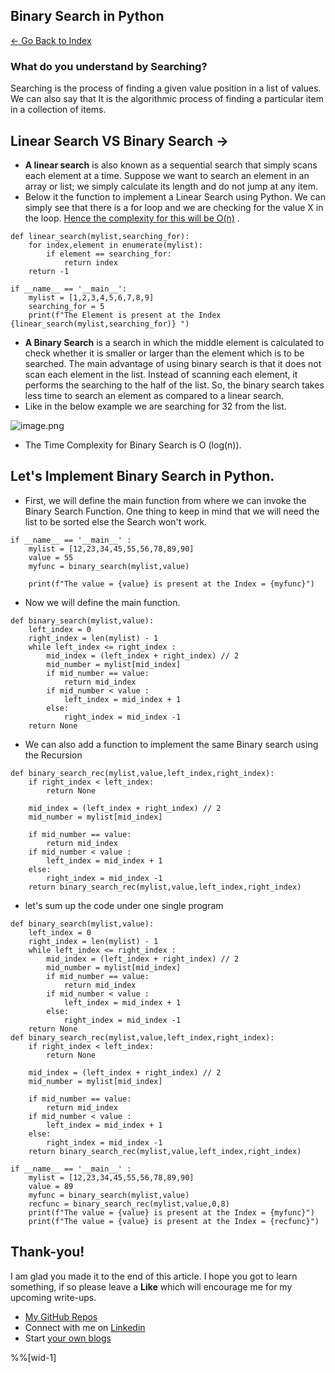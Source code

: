 ## Binary Search in Python

> 
 [<- Go Back to Index ](https://carboncoffee.hashnode.dev/datastructures) 


### What do you understand by Searching?

Searching is the process of finding a given value position in a list of values. We can also say that It is the algorithmic process of finding a particular item in a collection of items. 

## Linear Search VS Binary Search ->
- **A linear search** is also known as a sequential search that simply scans each element at a time. Suppose we want to search an element in an array or list; we simply calculate its length and do not jump at any item.
- Below it the function to implement a Linear Search using Python. We can simply see that there is a for loop and we are checking for the value X in the loop.  [Hence the complexity for this will be O(n)](https://carboncoffee.hashnode.dev/big-o-notation-quick-recap) .

```
def linear_search(mylist,searching_for):
    for index,element in enumerate(mylist):
        if element == searching_for:
            return index 
    return -1

if __name__ == '__main__':
    mylist = [1,2,3,4,5,6,7,8,9]
    searching_for = 5
    print(f"The Element is present at the Index {linear_search(mylist,searching_for)} ")
``` 
- **A Binary Search** is a search in which the middle element is calculated to check whether it is smaller or larger than the element which is to be searched. The main advantage of using binary search is that it does not scan each element in the list. Instead of scanning each element, it performs the searching to the half of the list. So, the binary search takes less time to search an element as compared to a linear search. 
- Like in the below example we are searching for 32 from the list.

![image.png](https://cdn.hashnode.com/res/hashnode/image/upload/v1612342680864/-3OsZstka.png)
- The Time Complexity for Binary Search is O (log(n)).

## Let's Implement Binary Search in Python.

- First, we will define the main function from where we can invoke the Binary Search Function. One thing to keep in mind that we will need the list to be sorted else the Search won't work. 


```
if __name__ == '__main__' :
    mylist = [12,23,34,45,55,56,78,89,90]
    value = 55
    myfunc = binary_search(mylist,value)
    
    print(f"The value = {value} is present at the Index = {myfunc}")
``` 

- Now we will define the main function.

```
def binary_search(mylist,value):
    left_index = 0
    right_index = len(mylist) - 1
    while left_index <= right_index : 
        mid_index = (left_index + right_index) // 2
        mid_number = mylist[mid_index]
        if mid_number == value:
            return mid_index
        if mid_number < value :
            left_index = mid_index + 1
        else:
            right_index = mid_index -1 
    return None 
``` 

- We can also add a function to implement the same Binary search using the Recursion 

```
def binary_search_rec(mylist,value,left_index,right_index):
    if right_index < left_index:
        return None

    mid_index = (left_index + right_index) // 2
    mid_number = mylist[mid_index]

    if mid_number == value:
        return mid_index
    if mid_number < value :
        left_index = mid_index + 1
    else:
        right_index = mid_index -1 
    return binary_search_rec(mylist,value,left_index,right_index)
``` 
- let's sum up the code under one single program

```
def binary_search(mylist,value):
    left_index = 0
    right_index = len(mylist) - 1
    while left_index <= right_index : 
        mid_index = (left_index + right_index) // 2
        mid_number = mylist[mid_index]
        if mid_number == value:
            return mid_index
        if mid_number < value :
            left_index = mid_index + 1
        else:
            right_index = mid_index -1 
    return None 
def binary_search_rec(mylist,value,left_index,right_index):
    if right_index < left_index:
        return None

    mid_index = (left_index + right_index) // 2
    mid_number = mylist[mid_index]

    if mid_number == value:
        return mid_index
    if mid_number < value :
        left_index = mid_index + 1
    else:
        right_index = mid_index -1 
    return binary_search_rec(mylist,value,left_index,right_index)

if __name__ == '__main__' :
    mylist = [12,23,34,45,55,56,78,89,90]
    value = 89
    myfunc = binary_search(mylist,value)
    recfunc = binary_search_rec(mylist,value,0,8)
    print(f"The value = {value} is present at the Index = {myfunc}")
    print(f"The value = {value} is present at the Index = {recfunc}")
``` 

## Thank-you! 

I am glad you made it to the end of this article. I hope you got to learn something, if so please leave a **Like** which will encourage me for my upcoming write-ups. 


> 
- [My GitHub Repos](https://github.com/akxat)  
- Connect with me on  [Linkedin](https://www.linkedin.com/in/sharma-akshat/) 
- Start  [your own blogs ](https://hashnode.com/@AkshatSharma/joinme) 

%%[wid-1]

